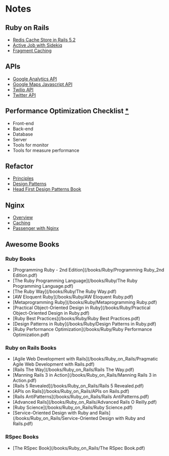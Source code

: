 # Notes

## Ruby on Rails
- [Redis Cache Store in Rails 5.2](/ruby_on_rails/redis-cache-store.md)
- [Active Job with Sidekiq](/ruby_on_rails/activejob-sidekiq.md)
- [Fragment Caching](/ruby_on_rails/fragment-caching.md)

## APIs
- [Google Analytics API](/api/google-analytics-api.md)
- [Google Maps Javascript API](/api/google-map-api.md)
- [Twilio API](/api/twilio-api.md)
- [Twitter API](/api/twitter-api.md)

## Performance Optimization Checklist [*](/performance_optimization/performance-checklist.md)
- Front-end
- Back-end
- Database
- Server
- Tools for monitor
- Tools for measure performance

## Refactor
- [Principles](/refactor/principles.md)
- [Design Patterns](/refactor/design_patterns.md)
- [Head First Design Patterns Book](/refactor/Head%20First%20Design%20Patterns.pdf)

## Nginx
- [Overview](/nginx/overview.md)
- [Caching](/nginx/proxy_caching.md)
- [Passenger with Nginx](/nginx/passenger_with_nginx.md)

## Awesome Books

### Ruby Books
- [Programming Ruby - 2nd Edition](/books/Ruby/Programming Ruby_2nd Edition.pdf)
- [The Ruby Programming Language](/books/Ruby/The Ruby Programming Language.pdf)
- [The Ruby Way](/books/Ruby/The Ruby Way.pdf)
- [AW Eloquent Ruby](/books/Ruby/AW Eloquent Ruby.pdf)
- [Metaprogramming Ruby](/books/Ruby/Metaprogramming Ruby.pdf)
- [Practical Object-Oriented Design in Ruby](/books/Ruby/Practical Object-Oriented Design in Ruby.pdf)
- [Ruby Best Practices](/books/Ruby/Ruby Best Practices.pdf)
- [Design Patterns in Ruby](/books/Ruby/Design Patterns in Ruby.pdf)
- [Ruby Performance Optimization](/books/Ruby/Ruby Performance Optimization.pdf)

### Ruby on Rails Books
- [Agile Web Development with Rails](/books/Ruby_on_Rails/Pragmatic Agile Web Development with Rails.pdf)
- [Rails The Way](/books/Ruby_on_Rails/Rails The Way.pdf)
- [Manning Rails 3 in Action](/books/Ruby_on_Rails/Manning Rails 3 in Action.pdf)
- [Rails 5 Revealed](/books/Ruby_on_Rails/Rails 5 Revealed.pdf)
- [APIs on Rails](/books/Ruby_on_Rails/APIs on Rails.pdf)
- [Rails AntiPatterns](/books/Ruby_on_Rails/Rails AntiPatterns.pdf)
- [Advanced Rails](/books/Ruby_on_Rails/Advanced Rails O Reilly.pdf)
- [Ruby Science](/books/Ruby_on_Rails/Ruby Science.pdf)
- [Service-Oriented Design with Ruby and Rails](/books/Ruby_on_Rails/Service-Oriented Design with Ruby and Rails.pdf)

### RSpec Books
- [The RSpec Book](/books/Ruby_on_Rails/The RSpec Book.pdf)

